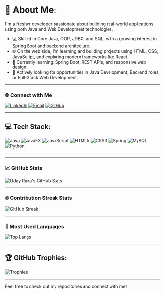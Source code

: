 # 💫 About Me:
I'm a fresher developer passionate about building real-world applications using both Java and Web Development technologies.

- 💻 Skilled in Core Java, OOP, JDBC, and SQL, with a growing interest in Spring Boot and backend architecture.  
- 🌐 On the web side, I'm learning and building projects using HTML, CSS, JavaScript, and exploring modern frameworks like React.
- 🚀 Currently learning: Spring Boot, REST APIs, and responsive web design.
- 📢 Actively looking for opportunities in Java Development, Backend roles, or Full-Stack Web Development.

---

### 🌐 Connect with Me
<p align="left">
  <a href="https://www.linkedin.com/in/uday-rana-4969b6342/" target="blank"><img src="https://img.shields.io/badge/-LinkedIn-blue?style=flat&logo=linkedin" alt="LinkedIn"/></a>
  <a href="mailto:ranauday408@gmail.com"><img src="https://img.shields.io/badge/-Email-red?style=flat&logo=gmail&logoColor=white" alt="Email"/></a>
  <a href="https://github.com/Spidey-08"><img src="https://img.shields.io/badge/-GitHub-black?style=flat&logo=github" alt="GitHub"/></a>
</p>

---

## 💻 Tech Stack:
![Java](https://img.shields.io/badge/Java-orange?style=for-the-badge&logo=java)
![JavaFX](https://img.shields.io/badge/JavaFX-red?style=for-the-badge)
![JavaScript](https://img.shields.io/badge/JavaScript-yellow?style=for-the-badge&logo=javascript)
![HTML5](https://img.shields.io/badge/HTML5-orange?style=for-the-badge&logo=html5)
![CSS3](https://img.shields.io/badge/CSS3-blue?style=for-the-badge&logo=css3)
![Spring](https://img.shields.io/badge/Spring-brightgreen?style=for-the-badge&logo=spring)
![MySQL](https://img.shields.io/badge/MySQL-blue?style=for-the-badge&logo=mysql)
![Python](https://img.shields.io/badge/Python-yellow?style=for-the-badge&logo=python)

---

---

### 📈 GitHub Stats

![Uday Rana's GitHub Stats](https://github-readme-stats.vercel.app/api?username=Spidey-08&show_icons=true&theme=gruvbox&hide_border=true)

---

### 🔥 Contribution Streak Stats

![GitHub Streak](https://streak-stats.demolab.com?user=Spidey-08&theme=gruvbox&hide_border=true)

---

### 🧮 Most Used Languages

![Top Langs](https://github-readme-stats.vercel.app/api/top-langs/?username=Spidey-08&layout=compact&theme=gruvbox&hide_border=true)


---

## 🏆 GitHub Trophies:
![Trophies](https://github-profile-trophy.vercel.app/?username=Spidey-08&theme=gruvbox&no-frame=false&no-bg=true&margin-w=4)

---


Feel free to check out my repositories and connect with me!


